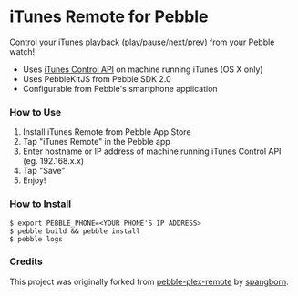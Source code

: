 iTunes Remote for Pebble
==================

Control your iTunes playback (play/pause/next/prev) from your Pebble watch!

- Uses [iTunes Control API](https://github.com/macecchi/itunes-control-api) on machine running iTunes (OS X only)
- Uses PebbleKitJS from Pebble SDK 2.0
- Configurable from Pebble's smartphone application


### How to Use

1. Install iTunes Remote from Pebble App Store
2. Tap "iTunes Remote" in the Pebble app
3. Enter hostname or IP address of machine running iTunes Control API (eg. 192.168.x.x)
4. Tap "Save"
5. Enjoy!


### How to Install

	$ export PEBBLE_PHONE=<YOUR PHONE'S IP ADDRESS>
	$ pebble build && pebble install
	$ pebble logs
	

### Credits

This project was originally forked from [pebble-plex-remote](https://github.com/spangborn/pebble-plex-remote) by [spangborn](https://github.com/spangborn/).